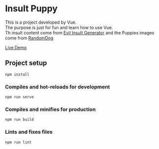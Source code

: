 # Insult Puppy

This is a project developed by Vue.  
The purpose is just for fun and learn how to use Vue.  
Th insult content come from [Evil Insult Generator](https://evilinsult.com/api/) and the Puppies images come from [RandomDog](https://random.dog/woof.json)

[Live Demo]()

## Project setup
```
npm install
```

### Compiles and hot-reloads for development
```
npm run serve
```

### Compiles and minifies for production
```
npm run build
```

### Lints and fixes files
```
npm run lint
```

